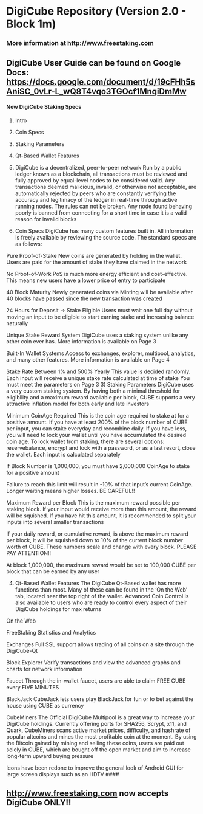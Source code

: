 # DigiCube Repository (Version 2.0 - Block 1m)
### More information at http://www.freestaking.com


## DigiCube User Guide can be found on Google Docs: https://docs.google.com/document/d/19cFHh5sAniSC_0vLr-L_wQ8T4vqo3TGOcf1MnqiDmMw


#### New DigiCube Staking Specs

1) Intro

2) Coin Specs

3) Staking Parameters

4) Qt-Based Wallet Features



1) DigiCube is a decentralized, peer-to-peer network
Run by a public ledger known as a blockchain, all transactions must be reviewed and fully approved by equal-level nodes to be considered valid. Any transactions deemed malicious, invalid, or otherwise not acceptable, are automatically rejected by peers who are constantly verifying the accuracy and legitimacy of the ledger in real-time through active running nodes. The rules can not be broken. Any node found behaving poorly is banned from connecting for a short time in case it is a valid reason for invalid blocks

2) Coin Specs
DigiCube has many custom features built in. All information is freely available by reviewing the source code. The standard specs are as follows:


Pure Proof-of-Stake
New coins are generated by holding in the wallet. Users are paid for the amount of stake they have claimed in the network

No Proof-of-Work
PoS is much more energy efficient and cost-effective. This means new users have a lower price of entry to participate

40 Block Maturity
Newly generated coins via Minting will be available after 40 blocks have passed since the new transaction was created

24 Hours for Deposit -> Stake Eligible
Users must wait one full day without moving an input to be eligible to start earning stake and increasing balance naturally

Unique Stake Reward System
DigiCube uses a staking system unlike any other coin ever has. More information is available on Page 3

Built-In Wallet Systems
Access to exchanges, explorer, multipool, analytics, and many other features. More information is available on Page 4


Stake Rate Between 1% and 500% Yearly
This value is decided randomly. Each input will receive a unique stake rate calculated at time of stake
You must meet the parameters on Page 3
3) Staking Parameters
DigiCube uses a very custom staking system. By having both a minimal threshold for eligibility and a maximum reward available per block, CUBE supports a very attractive inflation model for both early and late investors


Minimum CoinAge Required
This is the coin age required to stake at for a positive amount. If you have at least 200% of the block number of CUBE per input, you can stake everyday and recombine daily. If you have less, you will need to lock your wallet until you have accumulated the desired coin age. To lock wallet from staking, there are several options: reservebalance, encrypt and lock with a password, or as a last resort, close the wallet. Each input is calculated separately

If Block Number is 1,000,000, you must have 2,000,000 CoinAge to stake for a positive amount

Failure to reach this limit will result in -10% of that input’s current CoinAge. Longer waiting means higher losses. BE CAREFUL!!


Maximum Reward per Block
This is the maximum reward possible per staking block. If your input would receive more than this amount, the reward will be squished. If you have hit this amount, it is recommended to split your inputs into several smaller transactions

If your daily reward, or cumulative reward, is above the maximum reward per block, it will be squished down to 10% of the current block number worth of CUBE. These numbers scale and change with every block. PLEASE PAY ATTENTION!!

At block 1,000,000, the maximum reward would be set to 100,000 CUBE per block that can be earned by any user

4) Qt-Based Wallet Features
The DigiCube Qt-Based wallet has more functions than most. Many of these can be found in the ‘On the Web’ tab, located near the top right of the wallet. Advanced Coin Control is also available to users who are ready to control every aspect of their DigiCube holdings for max returns

On the Web

FreeStaking
Statistics and Analytics

Exchanges
Full SSL support allows trading of all coins on a site through the DigiCube-Qt

Block Explorer
Verify transactions and view the advanced graphs and charts for network information

Faucet
Through the in-wallet faucet, users are able to claim FREE CUBE every FIVE MINUTES

BlackJack
CubeJack lets users play BlackJack for fun or to bet against the house using CUBE as currency

CubeMiners
The Official DigiCube Multipool is a great way to increase your DigiCube holdings. Currently offering ports for SHA256, Scrypt, x11, and Quark, CubeMiners scans active market prices, difficulty, and hashrate of popular altcoins and mines the most profitable coin at the moment. By using the Bitcoin gained by mining and selling these coins, users are paid out solely in CUBE, which are bought off the open market and aim to increase long-term upward buying pressure


Icons have been redone to improve the general look of Android GUI for large screen displays such as an HDTV
####  
## http://www.freestaking.com now accepts DigiCube ONLY!!
